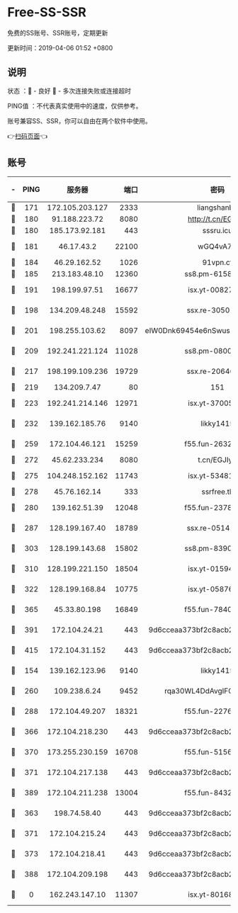 # Free-SS-SSR

免费的SS账号、SSR账号，定期更新

更新时间：2019-04-06 01:52 +0800

## 说明

状态     ：🙂 - 良好 🙁 - 多次连接失败或连接超时

PING值   ：不代表真实使用中的速度，仅供参考。

账号兼容SS、SSR，你可以自由在两个软件中使用。

👉[扫码页面](https://liesauer.github.io/Free-SS-SSR/)👈

## 账号

|-|PING|服务器|端口|密码|加密方式|区域|
|:----:|:----:|:-----:|-----:|:----:|:----:|:----:|
|🙂|171|172.105.203.127|2333|liangshanbo|chacha20|JP|
|🙂|180|91.188.223.72|8080|http://t.cn/EGJIyrl|rc4-md5|RU|
|🙂|180|185.173.92.181|443|sssru.icu|rc4-md5|RU|
|🙂|181|46.17.43.2|22100|wGQ4vA7D|aes-256-gcm|RU|
|🙂|184|46.29.162.52|1026|91vpn.cf|rc4-md5|RU|
|🙂|185|213.183.48.10|12360|ss8.pm-61585593|rc4-md5|RU|
|🙂|191|198.199.97.51|16677|isx.yt-00827286|aes-256-cfb|US|
|🙂|198|134.209.48.248|15592|ssx.re-30501157|aes-256-cfb|US|
|🙂|201|198.255.103.62|8097|eIW0Dnk69454e6nSwuspv9DmS201tQ0D|aes-256-cfb|US|
|🙂|209|192.241.221.124|11028|ss8.pm-08004110|aes-256-cfb|US|
|🙂|217|198.199.109.236|19729|ssx.re-20646999|aes-256-cfb|US|
|🙂|219|134.209.7.47|80|151|chacha20|US|
|🙂|223|192.241.214.146|12971|isx.yt-37005229|aes-256-cfb|US|
|🙂|232|139.162.185.76|9140|likky1415|aes-256-cfb|DE|
|🙂|259|172.104.46.121|15259|f55.fun-26327483|aes-256-cfb|SG|
|🙂|272|45.62.233.234|8080|t.cn/EGJIyrl|rc4-md5|CA|
|🙂|275|104.248.152.162|11743|isx.yt-53481002|aes-256-cfb|SG|
|🙂|278|45.76.162.14|333|ssrfree.tk|rc4|SG|
|🙂|280|139.162.51.39|12048|f55.fun-23786440|aes-256-cfb|SG|
|🙂|287|128.199.167.40|18789|ssx.re-05141157|aes-256-cfb|SG|
|🙂|303|128.199.143.68|15802|ss8.pm-83903752|aes-256-cfb|SG|
|🙂|310|128.199.221.150|18504|isx.yt-01594022|aes-256-cfb|SG|
|🙂|322|128.199.168.84|10775|isx.yt-05876249|aes-256-cfb|SG|
|🙂|365|45.33.80.198|16849|f55.fun-78403202|aes-256-cfb|US|
|🙂|391|172.104.24.21|443|9d6cceaa373bf2c8acb22e60b6a58be6|aes-256-cfb|US|
|🙂|415|172.104.31.152|443|9d6cceaa373bf2c8acb22e60b6a58be6|aes-256-cfb|US|
|🙂|154|139.162.123.96|9140|likky1415|aes-256-cfb|JP|
|🙂|260|109.238.6.24|9452|rqa30WL4DdAvgIFG6Fs3znzTa|aes-256-cfb|FR|
|🙂|288|172.104.49.207|18321|f55.fun-22761918|aes-256-cfb|SG|
|🙂|366|172.104.218.230|443|9d6cceaa373bf2c8acb22e60b6a58be6|aes-256-cfb|US|
|🙂|370|173.255.230.159|16708|f55.fun-51565775|aes-256-cfb|US|
|🙂|371|172.104.217.138|443|9d6cceaa373bf2c8acb22e60b6a58be6|aes-256-cfb|US|
|🙂|389|172.104.211.238|13004|f55.fun-84327083|aes-256-cfb|US|
|🙁|363|198.74.58.40|443|9d6cceaa373bf2c8acb22e60b6a58be6|aes-256-cfb|US|
|🙁|371|172.104.215.24|443|9d6cceaa373bf2c8acb22e60b6a58be6|aes-256-cfb|US|
|🙁|373|172.104.218.41|443|9d6cceaa373bf2c8acb22e60b6a58be6|aes-256-cfb|US|
|🙁|388|172.104.209.198|443|9d6cceaa373bf2c8acb22e60b6a58be6|aes-256-cfb|US|
|🙁|0|162.243.147.10|11307|isx.yt-80168249|aes-256-cfb|US|
